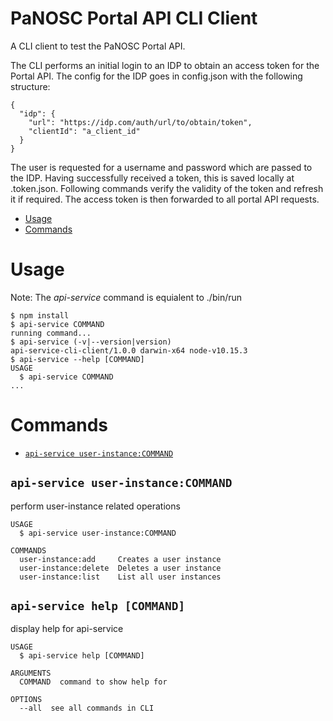 PaNOSC Portal API CLI Client
================================

A CLI client to test the PaNOSC Portal API.

The CLI performs an initial login to an IDP to obtain an access token for the Portal API. The config for the IDP goes in config.json with the following structure:
```
{
  "idp": {
    "url": "https://idp.com/auth/url/to/obtain/token",
    "clientId": "a_client_id"
  }
}
```

The user is requested for a username and password which are passed to the IDP. Having successfully received a token, this is saved locally at .token.json. Following commands verify the validity of the token and refresh it if required. The access token is then forwarded to all portal API requests.

<!-- toc -->
* [Usage](#usage)
* [Commands](#commands)
<!-- tocstop -->
# Usage
<!-- usage -->

Note: The <i>api-service</i> command is equialent to ./bin/run

```sh-session
$ npm install
$ api-service COMMAND
running command...
$ api-service (-v|--version|version)
api-service-cli-client/1.0.0 darwin-x64 node-v10.15.3
$ api-service --help [COMMAND]
USAGE
  $ api-service COMMAND
...
```
<!-- usagestop -->
# Commands
<!-- commands -->
* [`api-service user-instance:COMMAND`](#api-service-instance-command)

## `api-service user-instance:COMMAND`

perform user-instance related operations

```
USAGE
  $ api-service user-instance:COMMAND

COMMANDS
  user-instance:add     Creates a user instance
  user-instance:delete  Deletes a user instance
  user-instance:list    List all user instances
```

## `api-service help [COMMAND]`

display help for api-service

```
USAGE
  $ api-service help [COMMAND]

ARGUMENTS
  COMMAND  command to show help for

OPTIONS
  --all  see all commands in CLI
```


<!-- commandsstop -->
